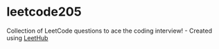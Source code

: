 # leetcode205
Collection of LeetCode questions to ace the coding interview! - Created using [LeetHub](https://github.com/QasimWani/LeetHub)
